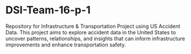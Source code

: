 # DSI-Team-16-p-1
Repository for Infrastructure &amp; Transportation Project using US Accident Data. This project aims to explore accident data in the United States to uncover patterns, relationships, and insights that can inform infrastructure improvements and enhance transportation safety.
